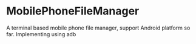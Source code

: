 # MobilePhoneFileManager
A terminal based mobile phone file manager, support Android platform so far. Implementing using adb
